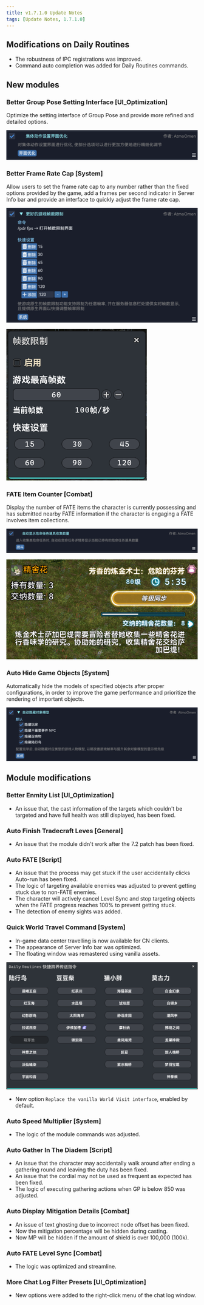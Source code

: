 ```yaml
---
title: v1.7.1.0 Update Notes
tags: [Update Notes, 1.7.1.0]
---
```


## Modifications on Daily Routines

- The robustness of IPC registrations was improved.
- Command auto completion was added for Daily Routines commands.

## New modules

### Better Group Pose Setting Interface [UI_Optimization]

Optimize the setting interface of Group Pose and provide more refined and detailed options.

![OptimizedCameraSetting](/assets/Changelog/1.7.1.0/OptimizedCameraSetting.png)

### Better Frame Rate Cap [System]

Allow users to set the frame rate cap to any number rather than the fixed options provided by the game, add a frames per second indicator in Server Info bar and provide an interface to quickly adjust the frame rate cap.

![BetterFPSLimitation](/assets/Changelog/1.7.1.0/BetterFPSLimitation.png)

![BetterFPSLimitation-UI](/assets/Changelog/1.7.1.0/BetterFPSLimitation-UI.png)

### FATE Item Counter [Combat]

Display the number of FATE items the character is currently possessing and has submitted nearby FATE information if the character is engaging a FATE involves item collections.

![AutoDisplayFateItemCount](/assets/Changelog/1.7.1.0/AutoDisplayFateItemCount.png)

![AutoDisplayFateItemCount-UI](/assets/Changelog/1.7.1.0/AutoDisplayFateItemCount-UI.png)

### Auto Hide Game Objects [System]

Automatically hide the models of specified objects after proper configurations, in order to improve the game performance and prioritize the rendering of important objects.

![AutoHideGameObjects](/assets/Changelog/1.7.1.0/AutoHideGameObjects.png)

## Module modifications

### Better Enmity List [UI_Optimization]

- An issue that, the cast information of the targets which couldn't be targeted and have full health was still displayed, has been fixed.

### Auto Finish Tradecraft Leves [General]

- An issue that the module didn't work after the 7.2 patch has been fixed.

### Auto FATE [Script]

- An issue that the process may get stuck if the user accidentally clicks Auto-run has been fixed.
- The logic of targeting available enemies was adjusted to prevent getting stuck due to non-FATE enemies.
- The character will actively cancel Level Sync and stop targeting objects when the FATE progress reaches 100% to prevent getting stuck.
- The detection of enemy sights was added.

### Quick World Travel Command [System]

- In-game data center travelling is now available for CN clients.
- The appearance of Server Info bar was optimized.
- The floating window was remastered using vanilla assets.

![WorldTravelCommand-NewOverlay](/assets/Changelog/1.7.1.0/WorldTravelCommand-NewOverlay.png)

- New option `Replace the vanilla World Visit interface`, enabled by default.

### Auto Speed Multiplier [System]

- The logic of the module commands was adjusted.

### Auto Gather In The Diadem [Script]

- An issue that the character may accidentally walk around after ending a gathering round and leaving the duty has been fixed.
- An issue that the cordial may not be used as frequent as expected has been fixed.
- The logic of executing gathering actions when GP is below 850 was adjusted.

### Auto Display Mitigation Details [Combat]

- An issue of text ghosting due to incorrect node offset has been fixed.
- Now the mitigation percentage will be hidden during casting.
- Now MP will be hidden if the amount of shield is over 100,000 (100k).

### Auto FATE Level Sync [Combat]

- The logic was optimized and streamline.

### More Chat Log Filter Presets [UI_Optimization]

- New options were added to the right-click menu of the chat log window.